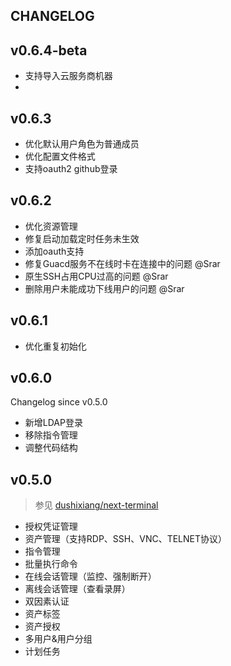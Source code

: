 ## CHANGELOG

## v0.6.4-beta

- 支持导入云服务商机器
- 

## v0.6.3

- 优化默认用户角色为普通成员
- 优化配置文件格式
- 支持oauth2 github登录

## v0.6.2

- 优化资源管理
- 修复启动加载定时任务未生效
- 添加oauth支持
- 修复Guacd服务不在线时卡在连接中的问题 @Srar
- 原生SSH占用CPU过高的问题 @Srar
- 删除用户未能成功下线用户的问题 @Srar

## v0.6.1

- 优化重复初始化

## v0.6.0

Changelog since v0.5.0

- 新增LDAP登录
- 移除指令管理
- 调整代码结构

## v0.5.0

> 参见 [dushixiang/next-terminal](https://github.com/dushixiang/next-terminal)

- 授权凭证管理
- 资产管理（支持RDP、SSH、VNC、TELNET协议）
- 指令管理
- 批量执行命令
- 在线会话管理（监控、强制断开）
- 离线会话管理（查看录屏）
- 双因素认证
- 资产标签
- 资产授权
- 多用户&用户分组
- 计划任务